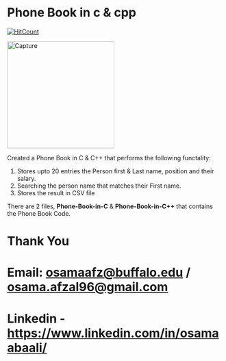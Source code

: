# Phone Book in c & cpp
[![HitCount](http://hits.dwyl.io/OAAbaali2896/Phone-Book.svg)](http://hits.dwyl.io/OAAbaali2896/Phone-Book)

<img width="250" alt="Capture" src="https://user-images.githubusercontent.com/40522456/57877843-bedf4f00-77e6-11e9-87cf-9e88fa135c81.PNG">

Created a Phone Book in C & C++ that performs the following functality:
1. Stores upto 20 entries the Person first & Last name, position and their salary.
2. Searching the person name that matches their First name.
3. Stores the result in CSV file

There are 2 files, **Phone-Book-in-C** & **Phone-Book-in-C++** that contains the Phone Book Code.

# Thank You
# Email: osamaafz@buffalo.edu / osama.afzal96@gmail.com
# Linkedin - https://www.linkedin.com/in/osamaabaali/
